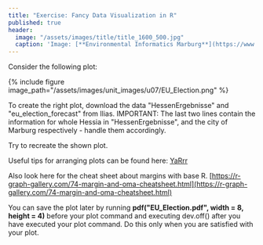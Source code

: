 ```yaml
---
title: "Exercise: Fancy Data Visualization in R"
published: true
header:
  image: "/assets/images/title/title_1600_500.jpg"
  caption: 'Image: [**Environmental Informatics Marburg**](https://www.uni-marburg.de/en/fb19/disciplines/physisch/environmentalinformatics)'
---
```


Consider the following plot:


{% include figure image_path="/assets/images/unit_images/u07/EU_Election.png" %}

 To create the right plot, download the data "HessenErgebnisse" and "eu_election_forecast" from Ilias. IMPORTANT: The last two lines contain the information for whole Hessia in "HessenErgebnisse", and the city of Marburg respectively - handle them accordingly. 

Try to recreate the shown plot.


Useful tips for arranging plots can be found here: [YaRrr](https://bookdown.org/ndphillips/YaRrr/arranging-plots-with-parmfrow-and-layout.html)

Also look here for the cheat sheet about margins with base R. [https://r-graph-gallery.com/74-margin-and-oma-cheatsheet.html](https://r-graph-gallery.com/74-margin-and-oma-cheatsheet.html)

You can save the plot later by running **pdf("EU_Election.pdf", width = 8, height = 4)** before your plot command and executing dev.off() after you have executed your plot command. Do this only when you are satisfied with your plot.